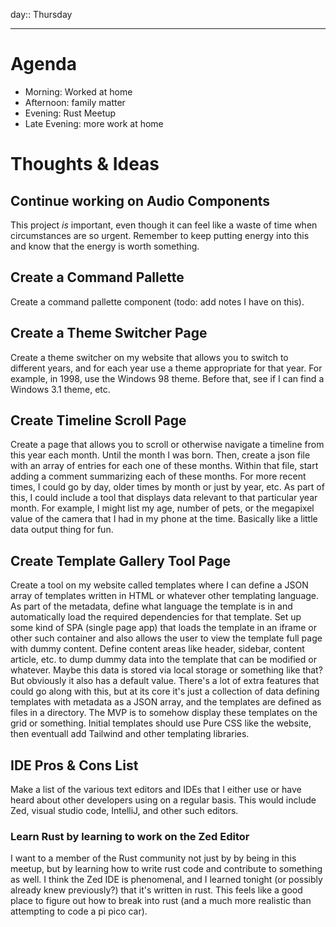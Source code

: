 day:: Thursday

---

# Agenda

- Morning: Worked at home
- Afternoon: family matter
- Evening: Rust Meetup
- Late Evening: more work at home


# Thoughts & Ideas


## Continue working on Audio Components

This project _is_ important, even though it can feel like a waste of time when circumstances are so urgent. Remember to keep putting energy into this and know that the energy is worth something. 


## Create a Command Pallette

Create a command pallette component (todo: add notes I have on this). 


## Create a Theme Switcher Page

Create a theme switcher on my website that allows you to switch to different years, and for each year use a theme appropriate for that year. For example, in 1998, use the Windows 98 theme. Before that, see if I can find a Windows 3.1 theme, etc. 


## Create Timeline Scroll Page

Create a page that allows you to scroll or otherwise navigate a timeline from this year each month. Until the month I was born. Then, create a json file with an array of entries for each one of these months. Within that file, start adding a comment summarizing each of these months. For more recent times, I could go by day, older times by month or just by year, etc. 
As part of this, I could include a tool that displays data relevant to that particular year month. For example, I might list my age, number of pets, or the megapixel value of the camera that I had in my phone at the time. Basically like a little data output thing for fun. 


## Create Template Gallery Tool Page

Create a tool on my website called templates where I can define a JSON array of templates written in HTML or whatever other templating language. 
As part of the metadata, define what language the template is in and automatically load the required dependencies for that template. 
Set up some kind of SPA (single page app) that loads the template in an iframe or other such container and also allows the user to view the template full page with dummy content. Define content areas like header, sidebar, content article, etc. to dump dummy data into the template that can be modified or whatever. Maybe this data is stored via local storage or something like that? But obviously it also has a default value. 
There's a lot of extra features that could go along with this, but at its core it's just a collection of data defining templates with metadata as a JSON array, and the templates are defined as files in a directory. The MVP is to somehow display these templates on the grid or something. Initial templates should use Pure CSS like the website, then eventuall add Tailwind and other templating libraries. 


## IDE Pros & Cons List

Make a list of the various text editors and IDEs that I either use or have heard about other developers using on a regular basis. This would include Zed, visual studio code, IntelliJ, and other such editors.


### Learn Rust by learning to work on the Zed Editor

I want to a member of the Rust community not just by by being in this meetup, but by learning how to write rust code and contribute to something as well. I think the Zed IDE is phenomenal, and I learned tonight (or possibly already knew previously?) that it's written in rust. This feels like a good place to figure out how to break into rust (and a much more realistic than attempting to code a pi pico car). 


